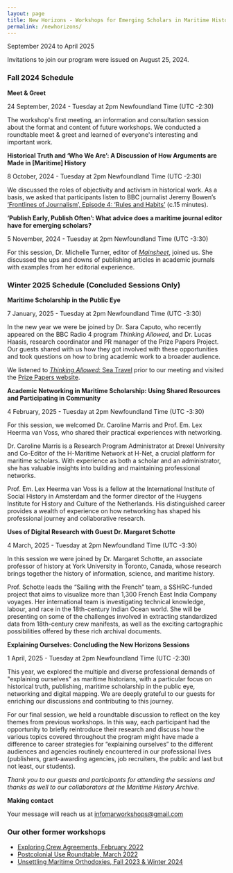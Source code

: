 ```yaml
---
layout: page
title: New Horizons - Workshops for Emerging Scholars in Maritime History
permalink: /newhorizons/
---
```


September 2024 to April 2025

Invitations to join our program were issued on August 25, 2024.

### Fall 2024 Schedule

**Meet & Greet**

24 September, 2024 - Tuesday at 2pm Newfoundland Time (UTC -2:30)

The workshop's first meeting, an information and consultation session about the format and content of future workshops. We conducted a roundtable meet & greet and learned of everyone's interesting and important work.

**Historical Truth and ‘Who We Are’: A Discussion of How Arguments are Made in [Maritime] History**

8 October, 2024 - Tuesday at 2pm Newfoundland Time (UTC -2:30)

We discussed the roles of objectivity and activism in historical work. As a basis, we asked that participants listen to BBC journalist Jeremy Bowen’s [‘Frontlines of Journalism’, Episode 4: ‘Rules and Habits’](https://www.bbc.co.uk/sounds/play/m001jl28) (c.15 minutes).

**‘Publish Early, Publish Often’: What advice does a maritime journal editor have for emerging scholars?**

5 November, 2024 - Tuesday at 2pm Newfoundland Time (UTC -3:30)

For this session, Dr. Michelle Turner, editor of *[Mainsheet](https://www.mainsheet.mysticseaport.org/about)*, joined us. She discussed the ups and downs of publishing articles in academic journals with examples from her editorial experience.

### Winter 2025 Schedule (Concluded Sessions Only)

**Maritime Scholarship in the Public Eye**

7 January, 2025 - Tuesday at 2pm Newfoundland Time (UTC -3:30)

In the new year we were be joined by Dr. Sara Caputo, who recently appeared on the BBC Radio 4 program _Thinking Allowed_, and Dr. Lucas Haasis, research coordinator and PR manager of the Prize Papers Project. Our guests shared with us how they got involved with these opportunities and took questions on how to bring academic work to a broader audience.

We listened to [_Thinking Allowed_: Sea Travel](https://www.bbc.co.uk/programmes/m0023ydj) prior to our meeting and visited the [Prize Papers website](https://www.prizepapers.de/).

**Academic Networking in Maritime Scholarship: Using Shared Resources and Participating in Community**

4 February, 2025 - Tuesday at 2pm Newfoundland Time (UTC -3:30)

For this session, we welcomed Dr. Caroline Marris and Prof. Em. Lex Heerma van Voss, who shared their practical experiences with networking.

Dr. Caroline Marris is a Research Program Administrator at Drexel University and Co-Editor of the H-Maritime Network at H-Net, a crucial platform for maritime scholars. With experience as both a scholar and an administrator, she has valuable insights into building and maintaining professional networks.

Prof. Em. Lex Heerma van Voss is a fellow at the International Institute of Social History in Amsterdam and the former director of the Huygens Institute for History and Culture of the Netherlands. His distinguished career provides a wealth of experience on how networking has shaped his professional journey and collaborative research.

**Uses of Digital Research with Guest Dr. Margaret Schotte**

4 March, 2025 - Tuesday at 2pm Newfoundland Time (UTC -3:30)

In this session we were joined by Dr. Margaret Schotte, an associate professor of history at York University in Toronto, Canada, whose research brings together the history of information, science, and maritime history.

Prof. Schotte leads the “Sailing with the French” team, a SSHRC-funded project that aims to visualize more than 1,300 French East India Company voyages. Her international team is investigating technical knowledge, labour, and race in the 18th-century Indian Ocean world. She will be presenting on some of the challenges involved in extracting standardized data from 18th-century crew manifests, as well as the exciting cartographic possibilities offered by these rich archival documents.

 **Explaining Ourselves: Concluding the New Horizons Sessions**

 1 April, 2025 - Tuesday at 2pm Newfoundland Time (UTC -2:30)

 This year, we explored the multiple and diverse professional demands of "explaining ourselves" as maritime historians, with a particular focus on historical truth, publishing, maritime scholarship in the public eye, networking and digital mapping. We are deeply grateful to our guests for enriching our discussions and contributing to this journey.

 For our final session, we held a roundtable discussion to reflect on the key themes from previous workshops. In this way, each participant had the opportunity to briefly reintroduce their research and discuss how the various topics covered throughout the program might have made a difference to career strategies for “explaining ourselves” to the different audiences and agencies routinely encountered in our professional lives (publishers, grant-awarding agencies, job recruiters, the public and last but not least, our students).

 _Thank you to our guests and participants for attending the sessions and thanks as well to our collaborators at the Maritime History Archive._

**Making contact**

Your message will reach us at [infomarworkshops@gmail.com](mailto:infomarworkshops@gmail.com)

### Our other former workshops

- [Exploring Crew Agreements, February 2022](https://crewagreementworkshop.github.io/exploring_crew_agreements/expcrewagreements)
- [Postcolonial Use Roundtable, March 2022](https://crewagreementworkshop.github.io/exploring_crew_agreements/postcolonial)
- [Unsettling Maritime Orthodoxies, Fall 2023 & Winter 2024](https://maritimeworkshops.com/orthodoxies/)
